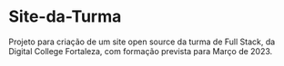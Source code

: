 # Site-da-Turma
Projeto para criação de um site open source da turma de Full Stack, da Digital College Fortaleza, com formação prevista para Março de 2023.
